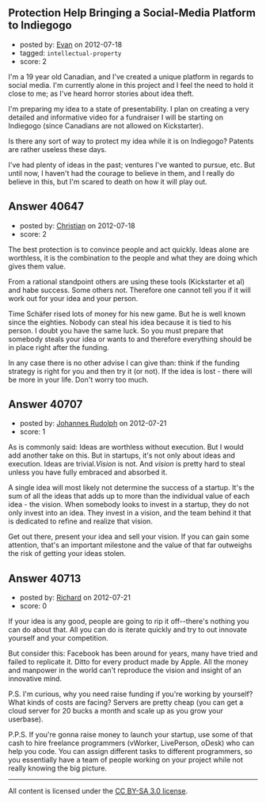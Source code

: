 ## Protection Help Bringing a Social-Media Platform to Indiegogo

- posted by: [Evan](https://stackexchange.com/users/-1/18834-evan) on 2012-07-18
- tagged: `intellectual-property`
- score: 2

I'm a 19 year old Canadian, and I've created a unique platform in regards to social media. I'm currently alone in this project and I feel the need to hold it close to me; as I've heard horror stories about idea theft.

I'm preparing my idea to a state of presentability. I plan on creating a very detailed and informative video for a fundraiser I will be starting on Indiegogo (since Canadians are not allowed on Kickstarter).

Is there any sort of way to protect my idea while it is on Indiegogo? Patents are rather useless these days.

I've had plenty of ideas in the past; ventures I've wanted to pursue, etc. But until now, I haven't had the courage to believe in them, and I really do believe in this, but I'm scared to death on how it will play out.



## Answer 40647

- posted by: [Christian](https://stackexchange.com/users/-1/9952-christian) on 2012-07-18
- score: 2

The best protection is to convince people and act quickly. Ideas alone are worthless, it is the combination to the people and what they are doing which gives them value.

From a rational standpoint others are using these tools (Kickstarter et al) and habe success. Some others not. Therefore one cannot tell you if it will work out for your idea and your person.

Time Schäfer rised lots of money for his new game. But he is well known since the eighties. Nobody can steal his idea because it is tied to his person. I doubt you have the same luck. So  you must prepare that somebody steals your idea or wants to and therefore everything should be in place right after the funding.

In any case there is no other advise I can give than: think if the funding strategy is right for you and then try it (or not). If the idea is lost - there will be more in your life. Don't worry too much.


## Answer 40707

- posted by: [Johannes Rudolph](https://stackexchange.com/users/-1/11487-johannes-rudolph) on 2012-07-21
- score: 1

As is commonly said: Ideas are worthless without execution. But I would add another take on this. But in startups, it's not only about ideas and execution. Ideas are trivial._Vision_ is not. And _vision_ is pretty hard to steal unless you have fully embraced and absorbed it.

A single idea will most likely not determine the success of a startup. It's the sum of all the ideas that adds up to more than the individual value of each idea - the vision. When somebody looks to invest in a startup, they do not only invest into an idea. They invest in a vision, and the team behind it that is dedicated to refine and realize that vision.

Get out there, present your idea and sell your vision. If you can gain some attention, that's an important milestone and the value of that far outweighs the risk of getting your ideas stolen. 




## Answer 40713

- posted by: [Richard](https://stackexchange.com/users/-1/17832-richard) on 2012-07-21
- score: 0

If your idea is any good, people are going to rip it off--there's nothing you can do about that. All you can do is iterate quickly and try to out innovate yourself and your competition.

But consider this: Facebook has been around for years, many have tried and failed to replicate it. Ditto for every product made by Apple. All the money and manpower in the world can't reproduce the vision and insight of an innovative mind. 

P.S. I'm curious, why  you need raise funding if you're working by yourself? What kinds of costs are facing? Servers are pretty cheap (you can get a cloud server for 20 bucks a month and scale up as you grow your userbase).

P.P.S. If you're gonna raise money to launch your startup, use some of that cash to hire freelance programmers (vWorker, LivePerson, oDesk) who can help you code. You can assign different tasks to different programmers, so you essentially have a team of people working on your project while not really knowing the big picture.



---

All content is licensed under the [CC BY-SA 3.0 license](https://creativecommons.org/licenses/by-sa/3.0/).
